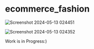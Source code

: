 # ecommerce_fashion

![Screenshot 2024-05-13 024451](https://github.com/Anamikaa34/ecommerce_fashion/assets/136022930/6636cc31-21dc-48aa-9d07-90791c28c26d)

![Screenshot 2024-05-13 024352](https://github.com/Anamikaa34/ecommerce_fashion/assets/136022930/35e73344-31e9-407e-a51c-b051e79857a8)

Work is in Progress:)
